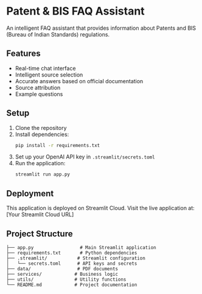 # Patent & BIS FAQ Assistant

An intelligent FAQ assistant that provides information about Patents and BIS (Bureau of Indian Standards) regulations.

## Features
- Real-time chat interface
- Intelligent source selection
- Accurate answers based on official documentation
- Source attribution
- Example questions

## Setup
1. Clone the repository
2. Install dependencies:
   ```bash
   pip install -r requirements.txt
   ```
3. Set up your OpenAI API key in `.streamlit/secrets.toml`
4. Run the application:
   ```bash
   streamlit run app.py
   ```

## Deployment
This application is deployed on Streamlit Cloud. Visit the live application at: [Your Streamlit Cloud URL]

## Project Structure
```
├── app.py                 # Main Streamlit application
├── requirements.txt       # Python dependencies
├── .streamlit/           # Streamlit configuration
│   └── secrets.toml      # API keys and secrets
├── data/                 # PDF documents
├── services/            # Business logic
├── utils/               # Utility functions
└── README.md            # Project documentation
``` 